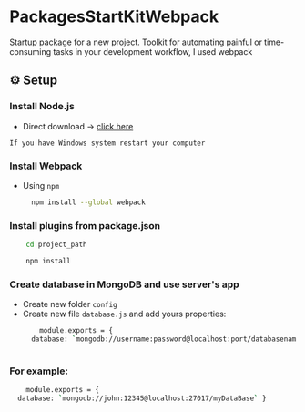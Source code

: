 # PackagesStartKitWebpack
Startup package for a new project.
Toolkit for automating painful or time-consuming tasks in your development workflow, I used webpack

## ⚙ Setup

### Install Node.js

- Direct download -> [click here](https://nodejs.org/en/)
```
If you have Windows system restart your computer
```
### Install Webpack

- Using `npm`

    ```bash
      npm install --global webpack
    ```
### Install plugins from package.json
  ```bash
      cd project_path
  ```
  ```bash
      npm install
  ```
### Create database in MongoDB and use server's app

- Create new folder `config`
- Create new file `database.js` and add yours properties:
  ```bash
      module.exports = {
    database: `mongodb://username:password@localhost:port/databasename` }
    
###  For example:
  ```bash
      module.exports = {
    database: `mongodb://john:12345@localhost:27017/myDataBase` }
```
